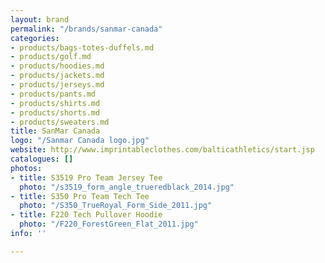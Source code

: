 ```yaml
---
layout: brand
permalink: "/brands/sanmar-canada"
categories:
- products/bags-totes-duffels.md
- products/golf.md
- products/hoodies.md
- products/jackets.md
- products/jerseys.md
- products/pants.md
- products/shirts.md
- products/shorts.md
- products/sweaters.md
title: SanMar Canada
logo: "/Sanmar Canada logo.jpg"
website: http://www.imprintableclothes.com/balticathletics/start.jsp
catalogues: []
photos:
- title: S3519 Pro Team Jersey Tee
  photo: "/s3519_form_angle_trueredblack_2014.jpg"
- title: S350 Pro Team Tech Tee
  photo: "/S350_TrueRoyal_Form_Side_2011.jpg"
- title: F220 Tech Pullover Hoodie
  photo: "/F220_ForestGreen_Flat_2011.jpg"
info: ''

---
```

